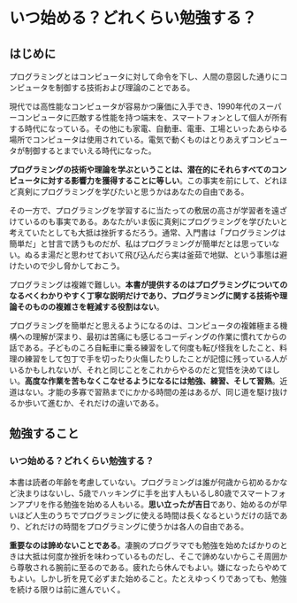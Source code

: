 # いつ始める？どれくらい勉強する？

## はじめに

プログラミングとはコンピュータに対して命令を下し、人間の意図した通りにコンピュータを制御する技術および理論のことである。

現代では高性能なコンピュータが容易かつ廉価に入手でき、1990年代のスーパーコンピュータに匹敵する性能を持つ端末を、スマートフォンとして個人が所有する時代になっている。その他にも家電、自動車、電車、工場といったあらゆる場所でコンピュータは使用されている。電気で動くものはとりあえずコンピュータが制御するとまでいえる時代になった。

**プログラミングの技術や理論を学ぶということは、潜在的にそれらすべてのコンピュータに対する影響力を獲得することに等しい**。この事実を前にして、どれほど真剣にプログラミングを学びたいと思うかはあなたの自由である。

その一方で、プログラミングを学習するに当たっての敷居の高さが学習者を遠ざけているのも事実である。あなたがいま仮に真剣にプログラミングを学びたいと考えていたとしても大抵は挫折するだろう。通常、入門書は「プログラミングは簡単だ」と甘言で誘うものだが、私はプログラミングが簡単だとは思っていない。ぬるま湯だと思わせておいて飛び込んだら実は釜茹で地獄、という事態は避けたいので少し脅かしておこう。

プログラミングは複雑で難しい。**本書が提供するのはプログラミングについてのなるべくわかりやすく丁寧な説明だけであり、プログラミングに関する技術や理論そのものの複雑さを軽減する役割はない**。

プログラミングを簡単だと思えるようになるのは、コンピュータの複雑極まる機構への理解が深まり、最初は苦痛にも感じるコーディングの作業に慣れてからの話である。子どものころ自転車に乗る練習をして何度も転び怪我をしたこと、料理の練習をして包丁で手を切ったり火傷したりしたことが記憶に残っている人がいるかもしれないが、それと同じことをこれからやるのだと覚悟を決めてほしい。**高度な作業を苦もなくこなせるようになるには勉強、練習、そして習熟**。近道はない。才能の多寡で習熟までにかかる時間の差はあるが、同じ道を駆け抜けるか歩いて進むか、それだけの違いである。

## 勉強すること

### いつ始める？どれくらい勉強する？

本書は読者の年齢を考慮していない。プログラミングは誰が何歳から初めるかなど決まりはないし、5歳でハッキングに手を出す人もいるし80歳でスマートフォンアプリを作る勉強を始める人もいる。**思い立ったが吉日**であり、始めるのが早いほど人生のうちでプログラミングに使える時間は長くなるというだけの話であり、どれだけの時間をプログラミングに使うかは各人の自由である。

**重要なのは諦めないことである**。凄腕のプログラマでも勉強を始めたばかりのときは大抵は何度か挫折を味わっているものだし、そこで諦めないからこそ周囲から尊敬される腕前に至るのである。疲れたら休んでもよい。嫌になったらやめてもよい。しかし折を見て必ずまた始めること。たとえゆっくりであっても、勉強を続ける限りは前に進んでいく。



### 



### 

